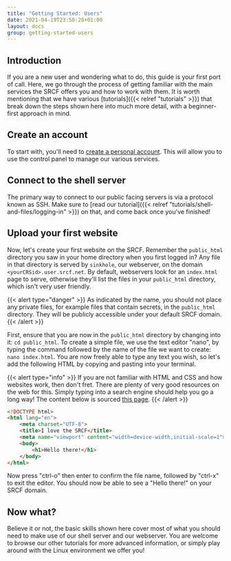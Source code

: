 ```yaml
---
title: "Getting Started: Users"
date: 2021-04-19T23:50:28+01:00
layout: docs
group: getting-started-users
---
```


## Introduction

If you are a new user and wondering what to do, this guide is your first port of call. Here, we go through the process of getting familiar with the main services the SRCF offers you and how to work with them. It is worth mentioning that we have various [tutorials]({{< relref "tutorials" >}}) that break down the steps shown here into much more detail, with a beginner-first approach in mind.

## Create an account

To start with, you'll need to [create a personal
account](https://control.srcf.net/signup). This will allow you to use
the control panel to manage our various services.

## Connect to the shell server

The primary way to connect to our public facing servers is via a protocol known as SSH. Make sure to [read our tutorial]({{< relref "tutorials/shell-and-files/logging-in" >}}) on that, and come back once you've finished!

## Upload your first website

Now, let's create your first website on the SRCF. Remember the `public_html` directory you saw in your home directory when you first logged in? Any file in that directory is served by `sinkhole`, our webserver, on the domain `<yourCRSid>.user.srcf.net`. By default, webservers look for an `index.html` page to serve, otherwise they'll list the files in your `public_html` directory, which isn't very user friendly.

{{< alert type="danger" >}}
As indicated by the name, you should not place any private files, for example files that contain secrets, in the `public_html` directory. They will be publicly accessible under your default SRCF domain.
{{<  /alert >}}

First, ensure that you are now in the `public_html` directory by changing into it: `cd public_html`. To create a simple file, we use the text editor "nano", by typing the command followed by the name of the file we want to create: `nano index.html`. You are now freely able to type any text you wish, so let's add the following HTML by copying and pasting into your terminal.

{{< alert type="info" >}}
If you are not familiar with HTML and CSS and how websites work, then don't fret. There are plenty of very good resources on the web for this. Simply typing into a search engine should help you go a long way! The content below is sourced [this page](https://www.w3schools.com/w3css/w3css_web_html.asp).
{{< /alert >}}

```html
<!DOCTYPE html>
<html lang="en">
    <meta charset="UTF-8">
    <title>I love the SRCF</title>
    <meta name="viewport" content="width=device-width,initial-scale=1">
    <body>
        <h1>Hello there!</h1>
    </body>
</html>
```

Now press "ctrl-o" then enter to confirm the file name, followed by "ctrl-x" to exit the editor. You should now be able to see a "Hello there!" on your SRCF domain.

## Now what?

Believe it or not, the basic skills shown here cover most of what you should need to make use of our shell server and our webserver. You are welcome to browse our other tutorials for more advanced information, or simply play around with the Linux environment we offer you!
